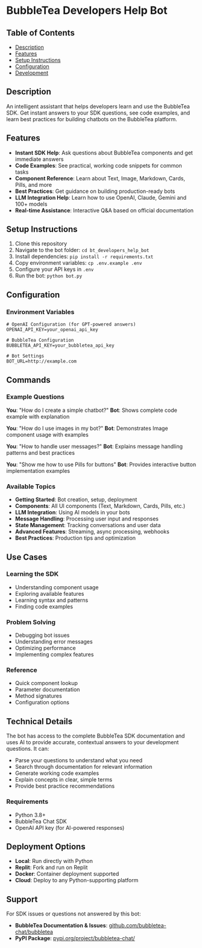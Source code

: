 # BubbleTea Developers Help Bot

## Table of Contents
- [Description](#description)
- [Features](#features)
- [Setup Instructions](#setup-instructions)
- [Configuration](#configuration)
- [Development](#development)

## Description
An intelligent assistant that helps developers learn and use the BubbleTea SDK. Get instant answers to your SDK questions, see code examples, and learn best practices for building chatbots on the BubbleTea platform.

## Features
- **Instant SDK Help**: Ask questions about BubbleTea components and get immediate answers
- **Code Examples**: See practical, working code snippets for common tasks  
- **Component Reference**: Learn about Text, Image, Markdown, Cards, Pills, and more
- **Best Practices**: Get guidance on building production-ready bots
- **LLM Integration Help**: Learn how to use OpenAI, Claude, Gemini and 100+ models
- **Real-time Assistance**: Interactive Q&A based on official documentation

## Setup Instructions
1. Clone this repository
2. Navigate to the bot folder: `cd bt_developers_help_bot`
3. Install dependencies: `pip install -r requirements.txt`
4. Copy environment variables: `cp .env.example .env`
5. Configure your API keys in `.env`
6. Run the bot: `python bot.py`

## Configuration

### Environment Variables
```env
# OpenAI Configuration (for GPT-powered answers)
OPENAI_API_KEY=your_openai_api_key

# BubbleTea Configuration
BUBBLETEA_API_KEY=your_bubbletea_api_key

# Bot Settings
BOT_URL=http://example.com
```

## Commands
### Example Questions
**You**: "How do I create a simple chatbot?"
**Bot**: Shows complete code example with explanation

**You**: "How do I use images in my bot?"
**Bot**: Demonstrates Image component usage with examples

**You**: "How to handle user messages?"
**Bot**: Explains message handling patterns and best practices

**You**: "Show me how to use Pills for buttons"
**Bot**: Provides interactive button implementation examples

### Available Topics
- **Getting Started**: Bot creation, setup, deployment
- **Components**: All UI components (Text, Markdown, Cards, Pills, etc.)
- **LLM Integration**: Using AI models in your bots
- **Message Handling**: Processing user input and responses
- **State Management**: Tracking conversations and user data
- **Advanced Features**: Streaming, async processing, webhooks
- **Best Practices**: Production tips and optimization

## Use Cases

### Learning the SDK
- Understanding component usage
- Exploring available features
- Learning syntax and patterns
- Finding code examples

### Problem Solving
- Debugging bot issues
- Understanding error messages
- Optimizing performance
- Implementing complex features

### Reference
- Quick component lookup
- Parameter documentation
- Method signatures
- Configuration options

## Technical Details
The bot has access to the complete BubbleTea SDK documentation and uses AI to provide accurate, contextual answers to your development questions. It can:
- Parse your questions to understand what you need
- Search through documentation for relevant information
- Generate working code examples
- Explain concepts in clear, simple terms
- Provide best practice recommendations

### Requirements
- Python 3.8+
- BubbleTea Chat SDK
- OpenAI API key (for AI-powered responses)

## Deployment Options
- **Local**: Run directly with Python
- **Replit**: Fork and run on Replit
- **Docker**: Container deployment supported
- **Cloud**: Deploy to any Python-supporting platform

## Support
For SDK issues or questions not answered by this bot:
- **BubbleTea Documentation & Issues**: [github.com/bubbletea-chat/bubbletea](https://github.com/bubbletea-chat/bubbletea)
- **PyPI Package**: [pypi.org/project/bubbletea-chat/](https://pypi.org/project/bubbletea-chat/)
